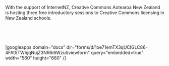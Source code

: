 <html><body><p>With the support of InternetNZ, Creative Commons Aotearoa New Zealand is hosting three free introductory sessions to Creative Commons licensing in New Zealand schools.



 



 



[googleapps domain="docs" dir="forms/d/1oe71emTX3qUCIGLC86-4FAt5TWhjqNujZ3NR6i6WzuI/viewform" query="embedded=true" width="560" height="660" /]</p></body></html>
